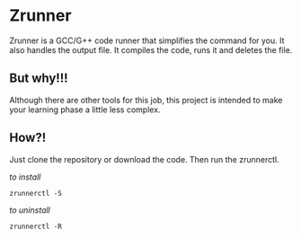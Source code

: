 # Zrunner
Zrunner is a GCC/G++ code runner that simplifies the command for you. It also handles the output file. It compiles the code, runs it and deletes the file.
## But why!!!
Although there are other tools for this job, this project is intended to make your learning phase a little less complex.
## How?!
Just clone the repository or download the code. Then run the zrunnerctl.

*to install*
```
zrunnerctl -S
```

*to uninstall*
```
zrunnerctl -R
```
